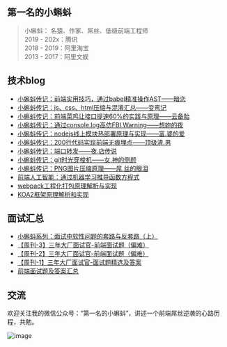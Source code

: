 ## 第一名的小蝌蚪

> 小蝌蚪： 名猿、作家、屌丝、低级前端工程师 <br/>
> 2019 - 202x：腾讯<br/>
> 2018 - 2019：阿里淘宝<br/>
> 2013 - 2017：阿里文娱<br/>

## 技术blog

- [小蝌蚪传记：前端实用技巧，通过babel精准操作AST——暗恋](https://github.com/airuikun/technology-blog/issues/53)
- [小蝌蚪传记：js、css、html压缩与混淆汇总——变弯记](https://github.com/airuikun/technology-blog/issues/52)
- [小蝌蚪传记：前端菜鸡让接口提速60%的实践与原理——云备胎](https://github.com/airuikun/technology-blog/issues/50)
- [小蝌蚪传记：通过console.log高仿FBI Warning——想妳的夜](https://github.com/airuikun/technology-blog/issues/49)
- [小蝌蚪传记：nodejs线上模块热部署原理与实现——富.婆的爱](https://github.com/airuikun/technology-blog/issues/48)
- [小蝌蚪传记：200行代码实现前端无痕埋点——顶级渣.男](https://github.com/airuikun/technology-blog/issues/47)
- [小蝌蚪传记：端口转发——夜.店传说](https://github.com/airuikun/technology-blog/issues/46)
- [小蝌蚪传记：git时光穿梭机——女.神的侧颜](https://github.com/airuikun/technology-blog/issues/45)
- [小蝌蚪传记：PNG图片压缩原理——屌.丝的眼泪](https://github.com/airuikun/technology-blog/issues/41)
- [前端人工智能：通过机器学习推导函数方程式](https://github.com/airuikun/technology-blog/issues/43)
- [webpack工程化打包原理解析与实现](https://github.com/airuikun/technology-blog/issues/44)
- [KOA2框架原理解析和实现](https://github.com/airuikun/technology-blog/issues/42)

## 面试汇总

- [小蝌蚪系列：面试中软性问题的套路与反套路（上）](https://github.com/airuikun/technology-blog/issues/51)
- [【周刊-3】三年大厂面试官-前端面试题（偏难）](https://juejin.im/post/5cd82463518825692330d440)
- [【周刊-2】三年大厂面试官-前端面试题（偏难）](https://juejin.im/post/5cb0315f518825215e61ec14)
- [【周刊-1】三年大厂面试官-面试题精选及答案](https://juejin.im/post/5ca9de22e51d452b5372ed90)
- [前端面试题及答案汇总](https://github.com/airuikun/Weekly-FE-Interview/blob/master/summary/questions.md)

## 交流

欢迎关注我的微信公众号：“第一名的小蝌蚪”，讲述一个前端屌丝逆袭的心路历程，共勉。

![image](https://github.com/airuikun/blog/raw/master/images/weekly/diaosierweima.jpg)
